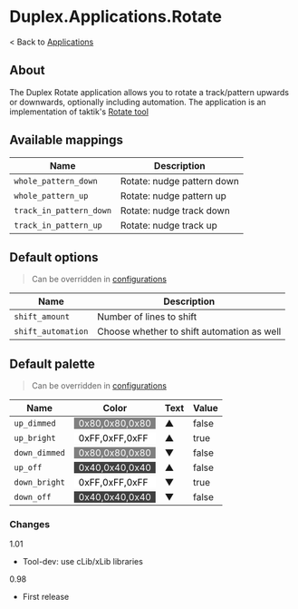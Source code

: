 # Duplex.Applications.Rotate

< Back to [Applications](../Applications.md)

## About

The Duplex Rotate application allows you to rotate a track/pattern upwards or downwards, optionally including automation. The application is an implementation of taktik's [Rotate tool](http://tools.renoise.com/tools/rotate-pattern)

## Available mappings
  

| Name       | Description   |
| -----------|---------------|  
|`whole_pattern_down`|Rotate: nudge pattern down|  
|`whole_pattern_up`|Rotate: nudge pattern up|  
|`track_in_pattern_down`|Rotate: nudge track down|  
|`track_in_pattern_up`|Rotate: nudge track up|  

## Default options 
  
> Can be overridden in [configurations](../Configurations.md)

| Name          | Description   |
| ------------- |---------------|  
|`shift_amount`|Number of lines to shift|  
|`shift_automation`|Choose whether to shift automation as well|  
    
## Default palette 
  
> Can be overridden in [configurations](../Configurations.md)

| Name          | Color|Text|Value|
| ------------- |------|----|-----|  
|`up_dimmed`|<div style="padding-left:0.5em;padding-right:0.5em; background-color:#808080; color: white">0x80,0x80,0x80</div>|▲|false|  
|`up_bright`|<div style="padding-left:0.5em;padding-right:0.5em; background-color:#FFFFFF; color: black">0xFF,0xFF,0xFF</div>|▲|true|  
|`down_dimmed`|<div style="padding-left:0.5em;padding-right:0.5em; background-color:#808080; color: white">0x80,0x80,0x80</div>|▼|false|  
|`up_off`|<div style="padding-left:0.5em;padding-right:0.5em; background-color:#404040; color: white">0x40,0x40,0x40</div>|▲|false|  
|`down_bright`|<div style="padding-left:0.5em;padding-right:0.5em; background-color:#FFFFFF; color: black">0xFF,0xFF,0xFF</div>|▼|true|  
|`down_off`|<div style="padding-left:0.5em;padding-right:0.5em; background-color:#404040; color: white">0x40,0x40,0x40</div>|▼|false| 

### Changes

1.01
- Tool-dev: use cLib/xLib libraries

0.98
- First release
